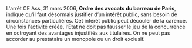 L'arrêt CE Ass, 31 mars 2006, **Ordre des avocats du barreau de Paris**, indique qu'il faut désormais justifier d’un intérêt public, sans besoin de circonstances particulières. Cet intérêt public peut découler de la carence. Une fois l’activité créée, l’État ne doit pas fausser le jeu de la concurrence en octroyant des avantages injustifiés aux titulaires. On ne peut pas accorder au prestataire un monopole ou un droit exclusif. 